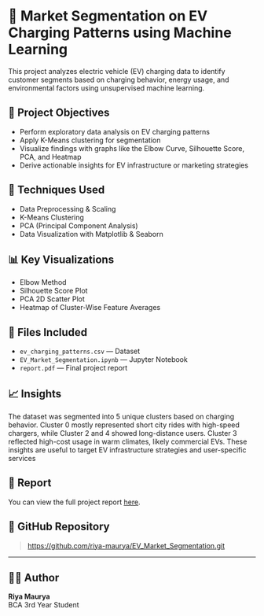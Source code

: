 # 🚗 Market Segmentation on EV Charging Patterns using Machine Learning

This project analyzes electric vehicle (EV) charging data to identify customer segments based on charging behavior, energy usage, and environmental factors using unsupervised machine learning.

## 📌 Project Objectives
- Perform exploratory data analysis on EV charging patterns
- Apply K-Means clustering for segmentation
- Visualize findings with graphs like the Elbow Curve, Silhouette Score, PCA, and Heatmap
- Derive actionable insights for EV infrastructure or marketing strategies

## 🧠 Techniques Used
- Data Preprocessing & Scaling
- K-Means Clustering
- PCA (Principal Component Analysis)
- Data Visualization with Matplotlib & Seaborn

## 📊 Key Visualizations
- Elbow Method
- Silhouette Score Plot
- PCA 2D Scatter Plot
- Heatmap of Cluster-Wise Feature Averages

## 📁 Files Included
- `ev_charging_patterns.csv` — Dataset
- `EV_Market_Segmentation.ipynb` — Jupyter Notebook
- `report.pdf` — Final project report

## 📈 Insights
The dataset was segmented into 5 unique clusters based on charging behavior. Cluster 0 mostly represented short city rides with high-speed chargers, while Cluster 2 and 4 showed long-distance users. Cluster 3 reflected high-cost usage in warm climates, likely commercial EVs. These insights are useful to target EV infrastructure strategies and user-specific services

## 🔗 Report
You can view the full project report [here](link-to-your-PDF-or-Google-Drive).

## 🔗 GitHub Repository
>https://github.com/riya-maurya/EV_Market_Segmentation.git

---

## 🧑‍💻 Author
**Riya Maurya**  
BCA 3rd Year Student

